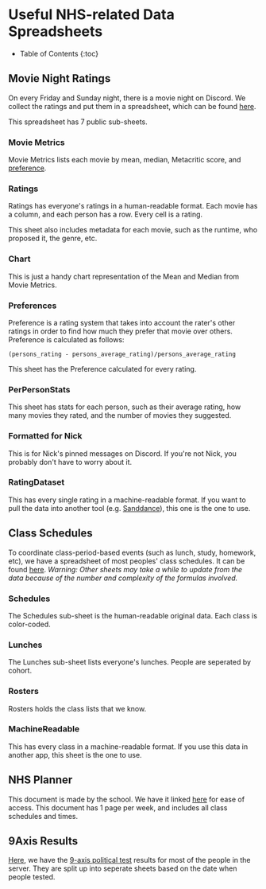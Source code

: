 <meta name="description" content="Some useful data to have on hand; including rosters, schedules, and ratings" />

# Useful NHS-related Data Spreadsheets

* Table of Contents
{:toc}

## Movie Night Ratings

On every Friday and Sunday night, there is a movie night on Discord. We collect the ratings and put them in a spreadsheet, which can be found [here](https://clh.sh/moviesheet).

This spreadsheet has 7 public sub-sheets.

### Movie Metrics

Movie Metrics lists each movie by mean, median, Metacritic score, and [preference](#preferences).

### Ratings 

Ratings has everyone's ratings in a human-readable format. Each movie has a column, and each person has a row. Every cell is a rating.

This sheet also includes metadata for each movie, such as the runtime, who proposed it, the genre, etc.

### Chart

This is just a handy chart representation of the Mean and Median from Movie Metrics.

### Preferences

Preference is a rating system that takes into account the rater's other ratings in order to find how much they prefer that movie over others. Preference is calculated as follows:

```
(persons_rating - persons_average_rating)/persons_average_rating
```

This sheet has the Preference calculated for every rating.

### PerPersonStats

This sheet has stats for each person, such as their average rating, how many movies they rated, and the number of movies they suggested.

### Formatted for Nick

This is for Nick's pinned messages on Discord. If you're not Nick, you probably don't have to worry about it.

### RatingDataset

This has every single rating in a machine-readable format. If you want to pull the data into another tool (e.g. [Sanddance](https://sanddance.js.org/app)), this one is the one to use.

## Class Schedules

To coordinate class-period-based events (such as lunch, study, homework, etc), we have a spreadsheet of most peoples' class schedules. It can be found [here](https://docs.google.com/spreadsheets/d/1LF2TECVo_4g6iQvwdNHcYz_2MbYv_za6C6gkE87Y3uE/edit#gid=0). *Warning: Other sheets may take a while to update from the data because of the number and complexity of the formulas involved.*

### Schedules

The Schedules sub-sheet is the human-readable original data. Each class is color-coded.

### Lunches

The Lunches sub-sheet lists everyone's lunches. People are seperated by cohort.

### Rosters

Rosters holds the class lists that we know.

### MachineReadable

This has every class in a machine-readable format. If you use this data in another app, this sheet is the one to use.

## NHS Planner

This document is made by the school. We have it linked [here](https://docs.google.com/document/d/1293yIJJPLSH5-xDrNNJWRNXtD0eBxbPaJ3xxwU_TCzY/edit#) for ease of access. This document has 1 page per week, and includes all class schedules and times.

## 9Axis Results

[Here](https://docs.google.com/spreadsheets/d/1E-V1ti_LOJJU_bZmOec6RhUgh_mmg19RXS3MssCtoJI/edit#gid=0), we have the [9-axis political test](https://9axes.github.io/fullquiz.html) results for most of the people in the server. They are split up into seperate sheets based on the date when people tested.

